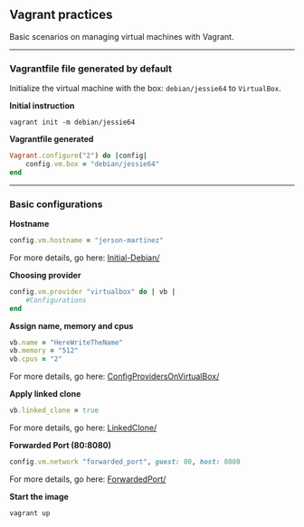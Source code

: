 ## Vagrant practices
Basic scenarios on managing virtual machines with Vagrant.

- - -
### Vagrantfile file generated by default

Initialize the virtual machine with the box: `debian/jessie64` to `VirtualBox`.

**Initial instruction**
```
vagrant init -m debian/jessie64
```

**Vagrantfile generated**
```ruby
Vagrant.configure("2") do |config|
    config.vm.box = "debian/jessie64"
end
```
- - -
### Basic configurations
**Hostname**
```ruby
config.vm.hostname = "jerson-martinez"
```
For more details, go here: [Initial-Debian/](https://github.com/SideMasterGM/Vagrant/tree/master/Initial-Debian)

**Choosing provider**
```ruby
config.vm.provider "virtualbox" do | vb |
    #Configurations
end
```

**Assign name, memory and cpus**
```ruby
vb.name = "HereWriteTheName"
vb.memory = "512"
vb.cpus = "2"
```
For more details, go here: [ConfigProvidersOnVirtualBox/](https://github.com/SideMasterGM/Vagrant/tree/master/ConfigProvidersOnVirtualBox)

**Apply linked clone**
```ruby
vb.linked_clone = true
```
For more details, go here: [LinkedClone/](https://github.com/SideMasterGM/Vagrant/tree/master/LinkedClone)

**Forwarded Port (80:8080)**
```ruby
config.vm.network "forwarded_port", guest: 80, host: 8080
```
For more details, go here: [ForwardedPort/](https://github.com/SideMasterGM/Vagrant/tree/master/ForwardedPort)

**Start the image**
```
vagrant up
```